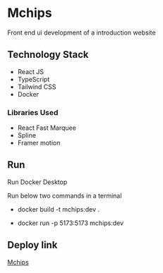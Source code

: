 
# Mchips

Front end ui development of a introduction website

## Technology Stack

- React JS
- TypeScript
- Tailwind CSS
- Docker

### Libraries Used

 - React Fast Marquee
 - Spline
 - Framer motion


## Run

Run Docker Desktop

Run below two commands in a terminal

- docker build -t mchips:dev .


- docker run -p 5173:5173 mchips:dev



## Deploy link

 [Mchips](https://t00131-mchips.onrender.com/)


